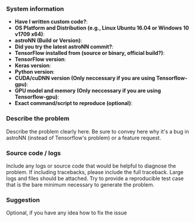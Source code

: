 ### System information
- **Have I written custom code?**:
- **OS Platform and Distribution (e.g., Linux Ubuntu 16.04 or Windows 10 v1709 x64)**:
- **astroNN (Build or Version)**:
- **Did you try the latest astroNN commit?**:
- **TensorFlow installed from (source or binary, official build?)**:
- **TensorFlow version**:
- **Keras version**:
- **Python version**: 
- **CUDA/cuDNN version (Only neccessary if you are using Tensorflow-gpu)**:
- **GPU model and memory (Only neccessary if you are using Tensorflow-gpu)**:
- **Exact command/script to reproduce (optional)**:

### Describe the problem
Describe the problem clearly here. Be sure to convey here why it's a bug in astroNN (instead of Tensorflow's problem) or a feature request.

### Source code / logs
Include any logs or source code that would be helpful to diagnose the problem. If including tracebacks, please include the full traceback. Large logs and files should be attached. Try to provide a reproducible test case that is the bare minimum necessary to generate the problem.

### Suggestion
Optional, if you have any idea how to fix the issue
